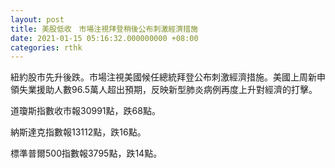 ```yaml
---
layout: post
title: 美股低收　市場注視拜登稍後公布刺激經濟措施
date: 2021-01-15 05:16:32.000000000 +08:00
categories: rthk
---
```


紐約股市先升後跌。市場注視美國候任總統拜登公布刺激經濟措施。美國上周新申領失業援助人數96.5萬人超出預期，反映新型肺炎病例再度上升對經濟的打擊。

道瓊斯指數收市報30991點，跌68點。

納斯達克指數報13112點，跌16點。

標準普爾500指數報3795點，跌14點。

